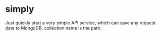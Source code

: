 # simply

Just quickly start a very simple API service, which can save any request data to MongoDB, collection name is the path.